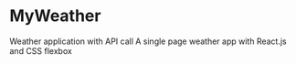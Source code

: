 # MyWeather
Weather application with API call
A single page weather app with React.js and CSS flexbox
